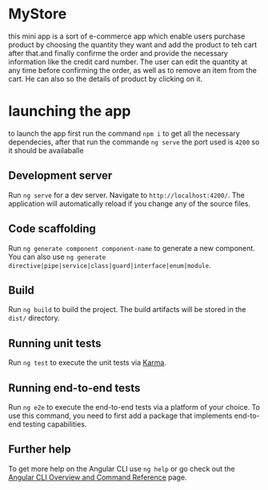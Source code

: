 # MyStore

this mini app is a sort of e-commerce app which enable users purchase product by choosing the quantity they want and add the product to teh cart after that.and finally confirme the order and provide the necessary information like the credit card number.
The user can edit the quantity at any time before confirming the order, as well as to remove an item from the cart. He can also so the details of product by clicking on it.

# launching the app

to launch the app first run the command `npm i` to get all the necessary dependecies, after that run the commande ` ng serve ` the port used is `4200` so it should be availaballe

## Development server

Run `ng serve` for a dev server. Navigate to `http://localhost:4200/`. The application will automatically reload if you change any of the source files.

## Code scaffolding

Run `ng generate component component-name` to generate a new component. You can also use `ng generate directive|pipe|service|class|guard|interface|enum|module`.

## Build

Run `ng build` to build the project. The build artifacts will be stored in the `dist/` directory.

## Running unit tests

Run `ng test` to execute the unit tests via [Karma](https://karma-runner.github.io).

## Running end-to-end tests

Run `ng e2e` to execute the end-to-end tests via a platform of your choice. To use this command, you need to first add a package that implements end-to-end testing capabilities.

## Further help

To get more help on the Angular CLI use `ng help` or go check out the [Angular CLI Overview and Command Reference](https://angular.io/cli) page.
